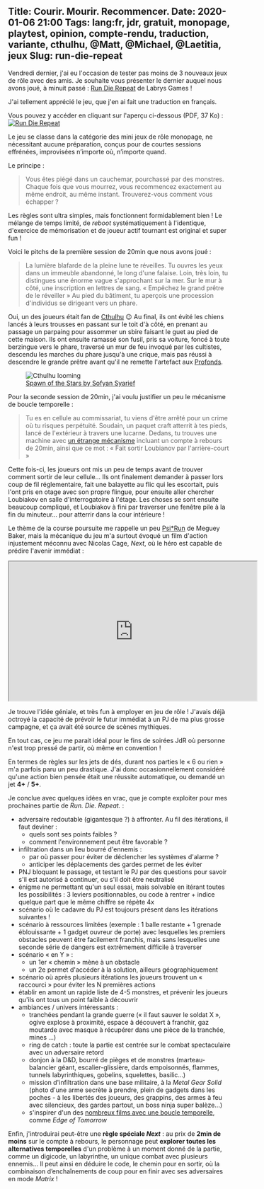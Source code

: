Title: Courir. Mourir. Recommencer.
Date: 2020-01-06 21:00
Tags: lang:fr, jdr, gratuit, monopage, playtest, opinion, compte-rendu, traduction, variante, cthulhu, @Matt, @Michael, @Laetitia, jeux
Slug: run-die-repeat
---

Vendredi dernier, j'ai eu l'occasion de tester pas moins de 3 nouveaux jeux de rôle avec des amis.
Je souhaite vous présenter le dernier auquel nous avons joué, à minuit passé :
[Run Die Repeat](https://labrysgames.itch.io/run-die-repeat) de Labrys Games !

J'ai tellement apprécié le jeu, que j'en ai fait une traduction en français.

Vous pouvez y accéder en cliquant sur l'aperçu ci-dessous (PDF, 37 Ko) :
[![Run Die Repeat](images/2020/01/RunDieRepeat.jpg)](images/jdr/RunDieRepeat-FR.pdf)

Le jeu se classe dans la catégorie des mini jeux de rôle monopage, ne nécessitant aucune préparation,
conçus pour de courtes sessions effrénées, improvisées n’importe où, n’importe quand.

Le principe :
> Vous êtes piégé dans un cauchemar, pourchassé par des monstres.
> Chaque fois que vous mourrez, vous recommencez exactement au même endroit, au même instant.
> Trouverez-vous comment vous échapper ?

Les règles sont ultra simples, mais fonctionnent formidablement bien !
Le mélange de temps limité, de _reboot_ systématiquement à l'identique,
d'exercice de mémorisation et de joueur actif tournant est original et super fun !

Voici le pitchs de la première session de 20min que nous avons joué :

> La lumière blafarde de la pleine lune te réveilles.
> Tu ouvres les yeux dans un immeuble abandonné, le long d'une falaise.
> Loin, très loin, tu distingues une énorme vague s'approchant sur la mer.
> Sur le mur à côté, une inscription en lettres de sang.
> « Empêchez le grand prêtre de le réveiller »
> Au pied du bâtiment, tu aperçois une procession d'individus se dirigeant vers un phare.

Oui, un des joueurs était fan de [Cthulhu](https://fr.wikipedia.org/wiki/Cthulhu) 😉
Au final, ils ont évité les chiens lancés à leurs trousses en passant sur le toit d'à côté,
en prenant au passage un parpaing pour assommer un sbire faisant le guet au pied de cette maison.
Ils ont ensuite ramassé son fusil, pris sa voiture, foncé à toute berzingue vers le phare,
traversé un mur de feu invoqué par les cultistes, descendu les marches du phare jusqu'à une crique,
mais pas réussi à descendre le grande prêtre avant qu'il ne remette l'artefact aux [Profonds](https://fr.wikipedia.org/wiki/Ceux_des_profondeurs).

<figure role="group">
  <img alt="Cthulhu looming" src="images/2020/01/Spawn_of_the_Stars_by_Sofyan_Syarief.jpg">
  <figcaption>
    <a href="https://commons.wikimedia.org/wiki/File:Spawn_of_the_Stars_by_Sofyan_Syarief.jpg">
      Spawn of the Stars by Sofyan Syarief
    </a>
  </figcaption>
</figure>

Pour la seconde session de 20min, j'ai voulu justifier un peu le mécanisme de boucle temporelle :

> Tu es en cellule au commissariat, tu viens d'être arrêté pour un crime où tu risques perpétuité.
> Soudain, un paquet craft atterrit à tes pieds, lancé de l'extérieur à travers une lucarne.
> Dedans, tu trouves une machine avec [un étrange mécanisme](images/2020/01/convecteur-temporel-app-store.jpg)
> incluant un compte à rebours de 20min, ainsi que ce mot : « Fait sortir Loubianov par l'arrière-court »

Cette fois-ci, les joueurs ont mis un peu de temps avant de trouver comment sortir de leur cellule...
Ils ont finalement demander à passer lors coup de fil réglementaire,
fait une balayette au flic qui les escortait, puis l'ont pris en otage avec son propre flingue,
pour ensuite aller chercher Loubiakov en salle d'interrogatoire à l'étage.
Les choses se sont ensuite beaucoup compliqué, et Loubiakov à fini par traverser une fenêtre pile à la fin du minuteur...
pour atterrir dans la cour intérieure !

Le thème de la course poursuite me rappelle un peu [Psi*Run](https://chezsoi.org/lucas/blog/tag/psirun.html) de Meguey Baker,
mais la mécanique du jeu m'a surtout évoqué un film d'action injustement méconnu avec Nicolas Cage, _Next_,
où le héro est capable de prédire l'avenir immédiat :

<iframe width="560" height="315" src="https://www.youtube.com/embed/OwIFRm7sy8E" allowfullscreen></iframe>

Je trouve l'idée géniale, et très fun à employer en jeu de rôle !
J'avais déjà octroyé la capacité de prévoir le futur immédiat à un PJ de ma plus grosse campagne,
et ça avait été source de scènes mythiques.

En tout cas, ce jeu me parait idéal pour le fins de soirées JdR où personne n'est trop pressé de partir,
où même en convention !

En termes de règles sur les jets de dés, durant nos parties le « 6 ou rien » m'a parfois paru un peu drastique.
J'ai donc occasionnellement considéré qu'une action bien pensée était une réussite automatique,
ou demandé un jet **4+** / **5+**.

Je conclue avec quelques idées en vrac, que je compte exploiter pour mes prochaines partie de _Run. Die. Repeat._ :

* adversaire redoutable (gigantesque ?) à affronter. Au fil des itérations, il faut deviner :
    + quels sont ses points faibles ?
    + comment l'environnement peut être favorable ?
* infiltration dans un lieu bourré d'ennemis :
    + par où passer pour éviter de déclencher les systèmes d'alarme ?
    + anticiper les déplacements des gardes permet de les éviter
* PNJ bloquant le passage, et testant le PJ par des questions pour savoir s'il est autorisé à continuer,
ou s'il doit être neutralisé
* énigme ne permettant qu'un seul essai, mais solvable en itérant toutes les possibilités :
3 leviers positionnables, ou code à rentrer + indice quelque part que le même chiffre se répète 4x
* scénario où le cadavre du PJ est toujours présent dans les itérations suivantes !
* scénario à ressources limitées (exemple : 1 balle restante + 1 grenade éblouissante + 1 gadget ouvreur de porte)
avec lesquelles les premiers obstacles peuvent être facilement franchis,
mais sans lesquelles une seconde série de dangers est extrêmement difficile à traverser
* scénario « en Y » :
    + un 1er « chemin » mène à un obstacle
    + un 2e permet d'accéder à la solution, ailleurs géographiquement
* scénario où après plusieurs itérations les joueurs trouvent un « raccourci » pour éviter les N premières actions
* établir en amont un rapide liste de 4-5 monstres, et prévenir les joueurs qu'ils ont tous un point faible à découvrir
* ambiances / univers intéressants :
    + tranchées pendant la grande guerre (« il faut sauver le soldat X », ogive explose à proximité,
      espace à découvert à franchir, gaz moutarde avec masque à récupérer dans une pièce de la tranchée, mines ...)
    + ring de catch : toute la partie est centrée sur le combat spectaculaire avec un adversaire retord
    + donjon à la D&D, bourré de pièges et de monstres (marteau-balancier géant, escalier-glissière,
    dards empoisonnés, flammes, tunnels labyrinthiques, gobelins, squelettes, basilic...)
    + mission d'infiltration dans une base militaire, à la _Metal Gear Solid_ (photo d'une arme secrète à prendre,
    plein de gadgets dans les poches - à les libertés des joueurs, des grappins, des armes à feu avec silencieux,
    des gardes partout, un boss ninja super balèze...)
    + s'inspirer d'un des [nombreux films avec une boucle temporelle](https://en.wikipedia.org/wiki/List_of_films_featuring_time_loops), comme _Edge of Tomorrow_

Enfin, j'introduirai peut-être une **règle spéciale _Next_** : au prix de **2min de moins** sur le compte à rebours,
le personnage peut **explorer toutes les alternatives temporelles** d'un problème à un moment donné de la partie,
comme un digicode, un labyrinthe, un unique combat avec plusieurs ennemis...
Il peut ainsi en déduire le code, le chemin pour en sortir, où la combinaison d’enchaînements de coup
pour en finir avec ses adversaires en mode _Matrix_ !

<style>
article iframe {
  display: block;
  margin: 0 auto;
}
</style>

